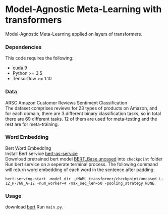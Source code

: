 # Model-Agnostic Meta-Learning with transformers

Model-Agnostic Meta-Learning applied on layers of transformers.

### Dependencies
This code requires the following:
* cuda 9
* Python >= 3.5
* Tensorflow >= 1.10


### Data
ARSC Amazon Customer Reviews Sentiment Classification<br>
The dataset comprises reviews for 23 types of products on Amazon, and for each domain, there are 3 different binary classification tasks, so in total there are 69 different tasks. 12 of them are used for meta-testing and the rest are for meta-training.

### Word Embedding
Bert Word Embedding<br>
Install Bert service [bert-as-service](https://github.com/hanxiao/bert-as-service)<br>
Download pretrained bert model [BERT_Base uncased](https://storage.googleapis.com/bert_models/2018_10_18/uncased_L-12_H-768_A-12.zip) into `checkpoint` folder<br>
Run bert service on a seperate terminal process. The following command will return word embedding of each word in the sentence after padding.
```
bert-serving-start -model_dir ./MAML_transformer/checkpoint/uncased_L-12_H-768_A-12 -num_worker=4 -max_seq_len=50 -pooling_strategy NONE
```

### Usage
download [bert](https://github.com/google-research/bert)
Run `main.py`.
